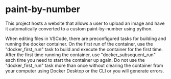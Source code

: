 # paint-by-number
This project hosts a website that allows a user to upload an image and have it automatically converted to a custom paint-by-number using python.

When editing files in VSCode, there are preconfigured tasks for building and running the docker container. On the first run of the container, use the "docker_first_run" task to build and execute the container for the first time. After the first time running the container, use "docker_subsequent_run" each time you need to start the container up again. Do not use the "docker_first_run" task more than once without clearing the container from your computer using Docker Desktop or the CLI or you will generate errors.